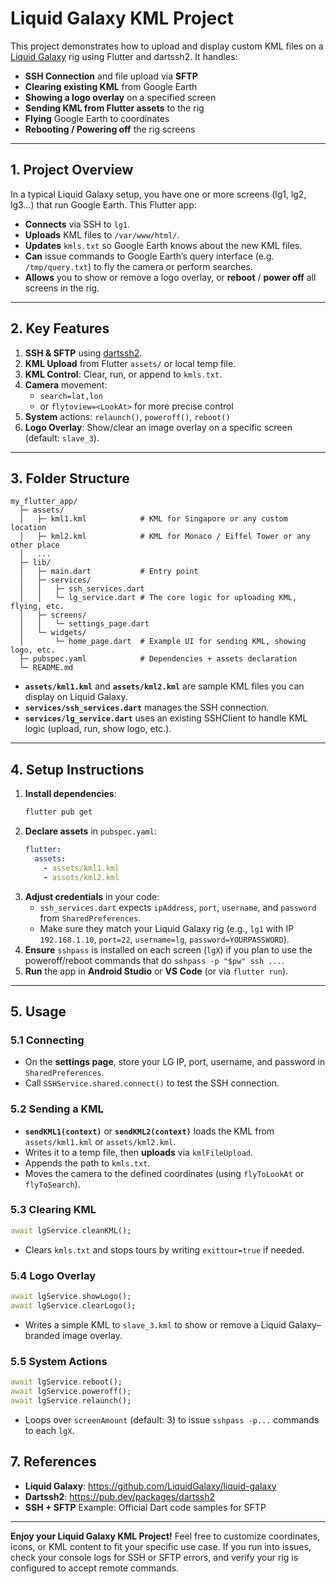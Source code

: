 # Liquid Galaxy KML Project

This project demonstrates how to upload and display custom KML files on a [Liquid Galaxy](https://github.com/LiquidGalaxy/liquid-galaxy) rig using Flutter and dartssh2. It handles:
- **SSH Connection** and file upload via **SFTP**  
- **Clearing existing KML** from Google Earth  
- **Showing a logo overlay** on a specified screen  
- **Sending KML from Flutter assets** to the rig  
- **Flying** Google Earth to coordinates  
- **Rebooting / Powering off** the rig screens

---

## 1. Project Overview

In a typical Liquid Galaxy setup, you have one or more screens (lg1, lg2, lg3...) that run Google Earth. This Flutter app:

- **Connects** via SSH to `lg1`.
- **Uploads** KML files to `/var/www/html/`.
- **Updates** `kmls.txt` so Google Earth knows about the new KML files.
- **Can** issue commands to Google Earth’s query interface (e.g. `/tmp/query.txt`) to fly the camera or perform searches.
- **Allows** you to show or remove a logo overlay, or **reboot** / **power off** all screens in the rig.

---

## 2. Key Features

1. **SSH & SFTP** using [dartssh2](https://pub.dev/packages/dartssh2).
2. **KML Upload** from Flutter `assets/` or local temp file.
3. **KML Control**: Clear, run, or append to `kmls.txt`.
4. **Camera** movement: 
   - `search=lat,lon` 
   - or `flytoview=<LookAt>` for more precise control
5. **System** actions: `relaunch()`, `poweroff()`, `reboot()`
6. **Logo Overlay**: Show/clear an image overlay on a specific screen (default: `slave_3`).

---

## 3. Folder Structure

```
my_flutter_app/
  ├─ assets/
  │   ├─ kml1.kml            # KML for Singapore or any custom location
  │   ├─ kml2.kml            # KML for Monaco / Eiffel Tower or any other place
  │   ...
  ├─ lib/
  │   ├─ main.dart           # Entry point
  │   ├─ services/
  │   │   ├─ ssh_services.dart 
  │   │   └─ lg_service.dart # The core logic for uploading KML, flying, etc.
  │   ├─ screens/
  │   │   └─ settings_page.dart
  │   └─ widgets/
  │       └─ home_page.dart  # Example UI for sending KML, showing logo, etc.
  ├─ pubspec.yaml            # Dependencies + assets declaration
  └─ README.md
```

- **`assets/kml1.kml`** and **`assets/kml2.kml`** are sample KML files you can display on Liquid Galaxy.
- **`services/ssh_services.dart`** manages the SSH connection.
- **`services/lg_service.dart`** uses an existing SSHClient to handle KML logic (upload, run, show logo, etc.).

---

## 4. Setup Instructions

1. **Install dependencies**:
   ```bash
   flutter pub get
   ```
2. **Declare assets** in `pubspec.yaml`:
   ```yaml
   flutter:
     assets:
       - assets/kml1.kml
       - assets/kml2.kml
   ```
3. **Adjust credentials** in your code:
   - `ssh_services.dart` expects `ipAddress`, `port`, `username`, and `password` from `SharedPreferences`.
   - Make sure they match your Liquid Galaxy rig (e.g., `lg1` with IP `192.168.1.10`, `port=22`, `username=lg`, `password=YOURPASSWORD`).
4. **Ensure** `sshpass` is installed on each screen (`lgX`) if you plan to use the poweroff/reboot commands that do `sshpass -p "$pw" ssh ...`.
5. **Run** the app in **Android Studio** or **VS Code** (or via `flutter run`).

---

## 5. Usage

### 5.1 Connecting

- On the **settings page**, store your LG IP, port, username, and password in `SharedPreferences`.
- Call `SSHService.shared.connect()` to test the SSH connection.

### 5.2 Sending a KML

- **`sendKML1(context)`** or **`sendKML2(context)`** loads the KML from `assets/kml1.kml` or `assets/kml2.kml`.
- Writes it to a temp file, then **uploads** via `kmlFileUpload`.
- Appends the path to `kmls.txt`.
- Moves the camera to the defined coordinates (using `flyToLookAt` or `flyToSearch`).

### 5.3 Clearing KML

```dart
await lgService.cleanKML();
```
- Clears `kmls.txt` and stops tours by writing `exittour=true` if needed.

### 5.4 Logo Overlay

```dart
await lgService.showLogo();
await lgService.clearLogo();
```

- Writes a simple KML to `slave_3.kml` to show or remove a Liquid Galaxy–branded image overlay.

### 5.5 System Actions

```dart
await lgService.reboot();
await lgService.poweroff();
await lgService.relaunch();
```

- Loops over `screenAmount` (default: 3) to issue `sshpass -p...` commands to each `lgX`.



## 7. References

- **Liquid Galaxy**: <https://github.com/LiquidGalaxy/liquid-galaxy>  
- **Dartssh2**: <https://pub.dev/packages/dartssh2>  
- **SSH + SFTP** Example: Official Dart code samples for SFTP

---

**Enjoy your Liquid Galaxy KML Project!** Feel free to customize coordinates, icons, or KML content to fit your specific use case. If you run into issues, check your console logs for SSH or SFTP errors, and verify your rig is configured to accept remote commands.
